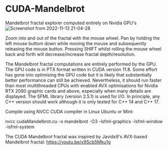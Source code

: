 # CUDA-Mandelbrot
Mandelbrot fractal explorer computed entirely on Nvidia GPU's
![Screenshot from 2022-11-13 21-04-28](https://user-images.githubusercontent.com/20295285/201541970-b4ebf23f-cb2f-4180-9a8b-eab2e2193d5a.png)

Zoom into and out of the fractal with the mouse wheel. Pan by holding the left mouse buttom down while moving the mouse and subsequently releasing the mouse button. Pressing SHIFT whilst rolling the mouse wheel back and forth will decrease/increase fractal depth/resolution.

The Mandelbrot fractal computations are entirely performed by the GPU. The GPU code is in PTX format written in CUDA version 11.8. Some effort has gone into optimising the GPU code but it is likely that substantially better performance can still be achieved. Nevertheless, it should run faster than most multithreaded CPUs with enabled AVX optimisations for Nvidia RTX 2080 graphic cards and above, especially when many details are displayed. The SFML library (version 2.5.1) is used for I/O. In principle, any C++ version should work although it is only tested for C++ 14 and C++ 17.

Compile using NVCC CUDA compiler in Linux Ubuntu or Mint:

nvcc cudaMandelbrot.cu -o mandelbrot -O3 -lsfml-graphics -lsfml-window -lsfml-system

The CUDA Mandelbrot fractal was inspired by Javidx9's AVX-based Mandelbrot fractal:
https://youtu.be/x9Scb5Mku1g
